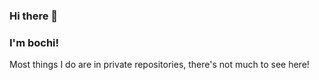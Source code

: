 ### Hi there 👋
### I'm bochi!
Most things I do are in private repositories, there's not much to see here!
<br />
